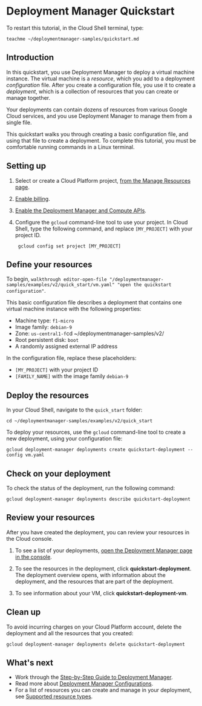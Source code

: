 # Deployment Manager Quickstart

To restart this tutorial, in the Cloud Shell terminal, type:

	teachme ~/deploymentmanager-samples/quickstart.md

## Introduction

In this quickstart, you use Deployment Manager to deploy a virtual machine
instance. The virtual machine is a *resource*, which you add to a deployment
*configuration* file. After you create a configuration file, you use it to
create a *deployment*, which is a collection of resources that you can create
or manage together.

Your deployments can contain dozens of resources from various Google Cloud
services, and you use Deployment Manager to manage them from a single
file.

This quickstart walks you through creating a basic configuration file, and using
that file to create a deployment. To complete this tutorial, you must be
comfortable running commands in a Linux terminal.


## Setting up

1. Select or create a Cloud Platform project, [from
	the Manage Resources page](https://console.cloud.google.com/cloud-resource-manager).

1. [Enable billing](https://support.google.com/cloud/answer/6293499#enable-billing).

1. [Enable the Deployment Manager and Compute
	APIs](https://console.cloud.google.com/flows/enableapi?apiid=deploymentmanager,compute_component).

1. Configure the `gcloud` command-line tool to use your project.
   In Cloud Shell, type the following command, and replace `[MY_PROJECT]` with your project ID.
	
		gcloud config set project [MY_PROJECT]

## Define your resources

To begin, `walkthrough editor-open-file "/deploymentmanager-samples/examples/v2/quick_start/vm.yaml" "open the quickstart configuration"`.

This basic configuration file describes a deployment that contains one
virtual machine instance with the following properties:

+ Machine type: `f1-micro`
+ Image family: `debian-9`
+ Zone: `us-central1-f`cd ~/deploymentmanager-samples/v2/
+ Root persistent disk: `boot`
+ A randomly assigned external IP address

In the configuration file, replace these placeholders:
* `[MY_PROJECT]` with your project ID
* `[FAMILY_NAME]` with the image family `debian-9`

## Deploy the resources

In your Cloud Shell, navigate to the `quick_start` folder:

    cd ~/deploymentmanager-samples/examples/v2/quick_start

To deploy your resources, use the `gcloud` command-line tool to create a new
deployment, using your configuration file:

    gcloud deployment-manager deployments create quickstart-deployment --config vm.yaml

## Check on your deployment

To check the status of the deployment, run the following command:

    gcloud deployment-manager deployments describe quickstart-deployment

## Review your resources

After you have created the deployment, you can review your resources in the
Cloud console.

1. To see a list of your deployments,
    [open the Deployment Manager page in the console](https://console.cloud.google.com/dm/deployments).

1. To see the resources in the deployment, click **quickstart-deployment**. The
   deployment overview opens, with information about the deployment, and the
   resources that are part of the deployment.

1. To see information about your VM, click **quickstart-deployment-vm**.

## Clean up

To avoid incurring charges on your Cloud Platform account, delete the deployment and
all the resources that you created:

	gcloud deployment-manager deployments delete quickstart-deployment

## What's next

* Work through the [Step-by-Step Guide to Deployment Manager](https://cloud.google.com//deployment-manager/docs/step-by-step-guide/).
* Read more about [Deployment Manager Configurations](https://cloud.google.com/deployment-manager/docs/configuration/).
* For a list of resources you can create and manage in your deployment, see [Supported
resource types](https://cloud.google.com/deployment-manager/docs/configuration/supported-resource-types).
